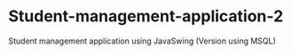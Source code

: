 # Student-management-application-2
Student management application using JavaSwing (Version using MSQL)
